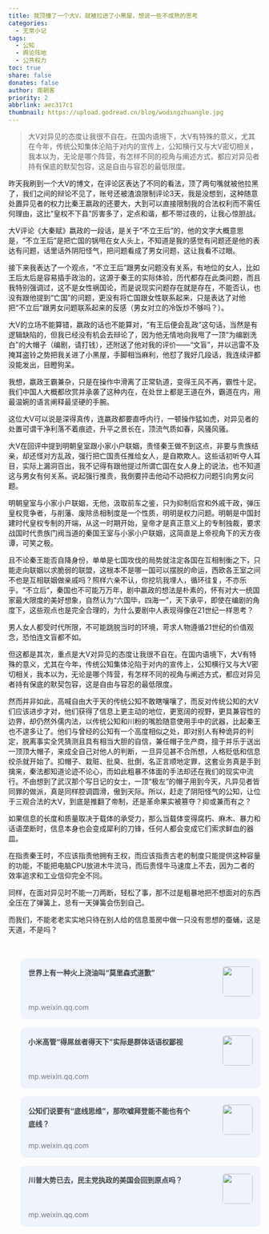 ```yaml
---
title: 我顶撞了一个大V，就被拉进了小黑屋，想说一些不成熟的思考
categories:
  - 无常小记
tags:
  - 公知
  - 舆论阵地
  - 公共权力
toc: true
share: false
donates: false
author: 南朝客
priority: 2
abbrlink: aec317c1
thumbnail: https://upload.godread.cn/blog/wodingzhuangle.jpg
---
```


> 大V对异见的态度让我很不自在。在国内语境下，大V有特殊的意义，尤其在今年，传统公知集体沦陷于对内的宣传上，公知横行又与大V密切相关，我本以为，无论是哪个阵营，有怎样不同的视角与阐述方式，都应对异见者持有保底的默契包容，这是自由与容忍的最低限度。

<!-- more -->

昨天我刷到一个大V的博文，在评论区表达了不同的看法，顶了两句嘴就被他拉黑了，我们之间的辩论不见了，账号还被渣浪限制评论3天，我是没想到，这种随意处置异见者的权力比秦王嬴政的还要大，大到可以直接限制我的合法权利而不需任何理由，这比“皇权不下县”厉害多了，定点和谐，都不带过夜的，让我心惊胆战。



大V评论《大秦赋》嬴政的一段话，是关于“不立王后”的，他的文字大概意思是，“不立王后”是把亡国的锅甩在女人头上，不知道是我的感觉有问题还是他的表达有问题，话里话外阴阳怪气，把问题看成了男女问题，这让我看不过眼。



接下来我表达了一个观点，“不立王后”跟男女问题没有关系，有地位的女人，比如王后太后是容易插手政治的，这源于秦王的实际体验，历代都存在此类问题，而且我特别强调过，这不是女性祸国论，而是说现实问题存在就是存在，不能否认，也没有跟他提到“亡国”的问题，更没有将亡国跟女性联系起来，只是表达了对他把“不立后”跟男女问题联系起来的反感（男女对立的冷饭炒不够吗？）。



大V的立场不能算错，嬴政的话也不能算对，“有王后便会乱政”这句话，当然是有逻辑缺陷的，但我已经没有机会去辩论了，因为他无情地向我甩了一顶“为编剧洗白”的大帽子（编剧，请打钱），还附送了他对我的评价——“文盲”，并以迅雷不及掩耳盗铃之势把我关进了小黑屋，手脚相当麻利，他怼了我好几段话，我连续评都没能发出，目瞪狗呆。



我想，嬴政王霸兼杂，只是在操作中滑离了正常轨道，变得王风不再，霸性十足。我们中国人大概都欣赏并承袭了这种内在，在处世上都是王道在外，霸道在内，用最温婉的语言阐释最坚硬的手腕。



这位大V可以说是深得真传，连嬴政都要直呼内行，一顿操作猛如虎，对异见者的处置可谓干净利落不着痕迹，升平之景长在，顶流气质如春，风骚风骚。



大V在回评中提到明朝皇室跟小家小户联姻，责怪秦王做不到这点，非要与贵族结亲，却还怪对方乱政，强行把亡国责任推给女人，是自欺欺人。这些话初听夺人耳目，实际上漏洞百出，我不记得有跟他提过所谓亡国在女人身上的说法，也不知道这与男女有何关系。说起强行推责，我倒要抨击他动不动把权力问题引向男女问题。



明朝皇室与小家小户联姻，无他，汲取前车之鉴，只为抑制后宫和外戚干政，弹压皇权竞争者，与削藩、废除丞相制度是一个性质，明明是权力问题。明朝是中国封建时代皇权专制的开端，从这一时期开始，皇帝才是真正意义上的专制独裁，要求战国时代贵族门阀当道的秦国王室与小家小户联姻，这简直是上帝视角下的天方夜谭，可笑之极。



且不论秦王能否自降身份，单单是七国攻伐的局势就注定各国在互相制衡之下，只能走向联姻以求脆弱的联盟，这根本不是哪一国可以摆脱的命运，西欧各王室之间不也是互相联姻做亲戚吗？照样六亲不认，你挖坑我埋人，循环往复，不亦乐乎。“不立后”，秦国也不可能万万年，剧中嬴政的想法是朴素的，怀有对大一统国家最大限度的美好想象，自然认为“六国毕，四海一”，天下承平，即使在编剧的角度下，这些观点也是完全合理的，为什么要剧中人表现得像在21世纪一样思考？



男人女人都受时代所限，不可能跳脱当时的环境，苛求人物遵循21世纪的价值观念，恐怕连文盲都不如。



但这都是其次，重点是大V对异见的态度让我很不自在。在国内语境下，大V有特殊的意义，尤其在今年，传统公知集体沦陷于对内的宣传上，公知横行又与大V密切相关，我本以为，无论是哪个阵营，有怎样不同的视角与阐述方式，都应对异见者持有保底的默契包容，这是自由与容忍的最低限度。



<p class="text-blue">然而并非如此，高喊自由大于天的传统公知不敢瞎嚷嚷了，而反对传统公知的大V们应该进步才对，他们获得了信息上更主动的地位，更宽阔的视野，更具兼容性的边界，却仍然外儒内法，以传统公知和川粉的嘴脸随意使用手中的武器，比起秦王也不遑多让了。他们与曾经的公知有一个高度相似之处，即对别人有种诡异的判定，脱离事实全凭猜测且具有相当大胆的自信，兼任帽子生产商，擅于并乐于送出一顶顶大帽子，来成全自己对他人的判断，一旦异见甚不合所想，人格贬低和信息绞杀就开始了。扣帽子、栽赃、批臭、批倒，名正言顺地定罪，这套业务真是手到擒来，秦法都知道论迹不论心，而如此粗暴不体面的手法却还在我们的现实中流行。不由想到了武汉那个写日记的女士，一顶“极左”的帽子用到今天，凡异见者皆同罪的做派，真是同样腔调圆滑，傲到天际。所以，赶走了阴阳怪气的公知，让位于三观合法的大V，到底是推翻了帝制，还是革命果实被篡夺？抑或兼而有之？</p>



<p class="text-blue">如果信息的长度和质量取决于载体的承受力，那么当载体变得腐朽、麻木、暴力和话语垄断时，信息本身也会变成犀利的刀锋，任何人都会变成它们索求鲜血的器皿。</p>




在指责秦王时，不应该指责他拥有王权，而应该指责古老的制度只能提供这种容量的功能，不能把电脑CPU放进木牛流马，而后责怪牛马速度上不去，因为二者的效率追求和工业信仰完全不同。



同样，在面对异见时不能一刀两断，轻松了事，那不过是粗暴地把不想面对的东西全压在了弹簧上，总有一天弹簧会伤到自己。



而我们，不能老老实实地只待在别人给的信息茧房中做一只没有思想的蚕蛹，这是天道，不是吗？

<br/>

<br/>

<div>
	<ul style="margin: 0;">
		<li style="list-style: none; background: #eef3fc; border-radius: 10px; overflow: hidden; padding: 1rem; margin-bottom: 1rem; cursor: pointer; position: relative; min-height: 90px;">
			<a style="float: left; width: 73%; text-decoration: none;" href="https://mp.weixin.qq.com/s?__biz=MzIzNDE5MTQ4Mw==&mid=2655637670&idx=1&sn=7981e73e821d0d37f4419097c59c1b19&chksm=f3475fb2c430d6a403892ee948cdcdd2e3e417ffe7b7045fd272f9800878dd22a440dfec902f&token=1337939405&lang=zh_CN#rd" target="_blank">
				<span style="width: 100%; color: #444;font-weight: bold; display: inline-block; line-height: 1.6rem;">世界上有一种火上浇油叫“莫里森式道歉”</span>
				<span style="width: 100%; color: #777; font-size: 14px; line-height: 1rem; position: absolute; left: 1rem; bottom: 1rem;">mp.weixin.qq.com</span>
			</a>
            <img style="max-width: 24%; height: 60px; border-radius: 6px; float: right;" src="https://upload.godread.cn/blog/shijieshangyou.jpg"/>
		</li>
        <li style="list-style: none; background: #eef3fc; border-radius: 10px; overflow: hidden; padding: 1rem; margin-bottom: 1rem; cursor: pointer; position: relative; min-height: 90px;">
			<a style="float: left; width: 73%; text-decoration: none;" href="https://mp.weixin.qq.com/s?__biz=MzIzNDE5MTQ4Mw==&mid=2655637622&idx=1&sn=c250851530fe9ac44130b35152997491&chksm=f3475f62c430d674dfdbb691054f0a2ea7a2426c5b18598243f07648822dcec5e7c80f3da361&token=1565060228&lang=zh_CN#rd" target="_blank">
				<span style="width: 100%; color: #444;font-weight: bold; display: inline-block; line-height: 1.6rem;">小米高管“得屌丝者得天下”实际是群体话语权鄙视</span>
				<span style="width: 100%; color: #777; font-size: 14px; line-height: 1rem; position: absolute; left: 1rem; bottom: 1rem;">mp.weixin.qq.com</span>
			</a>
            <img style="max-width: 24%; height: 60px; border-radius: 6px; float: right;" src="https://upload.godread.cn/blog/xiaomigaoguan.jpg"/>
		</li>
		<li style="list-style: none; background: #eef3fc; border-radius: 10px; overflow: hidden; padding: 1rem; margin-bottom: 1rem; cursor: pointer; position: relative; min-height: 90px;">
			<a style="float: left; width: 73%; text-decoration: none;" href="https://mp.weixin.qq.com/s?__biz=MzIzNDE5MTQ4Mw==&mid=2655637575&idx=1&sn=288fe2e824db1966b7b47b6b986abebd&chksm=f3475f53c430d6450851585a3f6ffa2acb1993b126c9cdba5edeb02e4359700696448b0f825b&token=1565060228&lang=zh_CN#rd" target="_blank">
				<span style="width: 100%; color: #444;font-weight: bold; display: inline-block; line-height: 1.6rem;">公知们说要有“底线思维”，那吹嘘拜登能不能也有个底线？</span>
				<span style="width: 100%; color: #777; font-size: 14px; line-height: 1rem;  position: absolute; left: 1rem; bottom: 1rem;">mp.weixin.qq.com</span>
			</a>
			<img style="max-width: 24%; height: 60px; border-radius: 6px; float: right;" src="https://upload.godread.cn/blog/gongzhimenshuo.jpg"/>
		</li>
        <li style="list-style: none; background: #eef3fc; border-radius: 10px; overflow: hidden; padding: 1rem; margin-bottom: 1rem; cursor: pointer; position: relative; min-height: 90px;">
			<a style="float: left; width: 73%; text-decoration: none;" href="https://mp.weixin.qq.com/s?__biz=MzIzNDE5MTQ4Mw==&mid=2655637566&idx=1&sn=7e0f312030f7da28eb07ad986066b8aa&chksm=f3475f2ac430d63ccbf288ffee745c360985e01ecf8d8fc5a3a5da5822d177b7200ad9df9897&token=1337939405&lang=zh_CN#rd" target="_blank">
				<span style="width: 100%; color: #444;font-weight: bold; display: inline-block; line-height: 1.6rem;">川普大势已去，民主党执政的美国会回到原点吗？</span>
				<span style="width: 100%; color: #777; font-size: 14px; line-height: 1rem; position: absolute; left: 1rem; bottom: 1rem;">mp.weixin.qq.com</span>
			</a>
			<img style="max-width: 24%; height: 60px; border-radius: 6px; float: right;" src="https://upload.godread.cn/blog/chuanpudashi.jpg"/> 
		</li>
	</ul>
</div>


